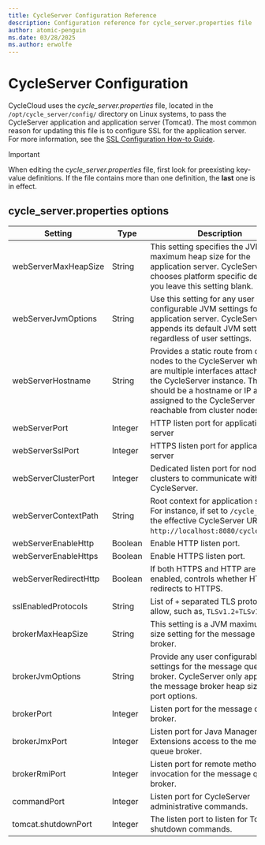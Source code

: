 ```yaml
---
title: CycleServer Configuration Reference
description: Configuration reference for cycle_server.properties file
author: atomic-penguin
ms.date: 03/28/2025
ms.author: erwolfe
---
```


# CycleServer Configuration

CycleCloud uses the _cycle_server.properties_ file, located in the `/opt/cycle_server/config/` directory on Linux systems, to pass the CycleServer application and application server (Tomcat). The most common reason for updating this file is to configure SSL for the application server. For more information, see the [SSL Configuration How-to Guide](./how-to/ssl-configuration.md).

> [!IMPORTANT]
> When editing the _cycle_server.properties_ file, first look for preexisting key-value definitions. If the file contains more than one definition, the **last** one is in effect.

## cycle_server.properties options

| Setting | Type | Description | Default value |
| --------- | ---- | ----------- | ------- |
| webServerMaxHeapSize | String | This setting specifies the JVM maximum heap size for the application server. CycleServer chooses platform specific defaults if you leave this setting blank. | Linux: `4096M`; Windows: `2048M` |
| webServerJvmOptions | String | Use this setting for any user configurable JVM settings for the application server. CycleServer appends its default JVM settings regardless of user settings. | Appended Defaults: `-Djava.net.preferIPv4Stack=true -Djava.net.preferIPv4Addresses=true -XX:+HeapDumpOnOutOfMemoryError -Dorg.apache.tomcat.util.buf.UDecoder.ALLOW_ENCODED_SLASH=true'` |
| webServerHostname | String | Provides a static route from cluster nodes to the CycleServer when there are multiple interfaces attached to the CycleServer instance. This value should be a hostname or IP address assigned to the CycleServer and reachable from cluster nodes. | Unset |
| webServerPort | Integer | HTTP listen port for application server | `8080` |
| webServerSslPort | Integer | HTTPS listen port for application server | `8443` |
| webServerClusterPort | Integer | Dedicated listen port for node clusters to communicate with CycleServer. | `9443` |
| webServerContextPath | String | Root context for application server. For instance, if set to `/cycle_server`, the effective CycleServer URI is `http://localhost:8080/cycle_server`. | `/` |
| webServerEnableHttp | Boolean | Enable HTTP listen port. | `true` |
| webServerEnableHttps | Boolean | Enable HTTPS listen port. | `false` |
| webServerRedirectHttp | Boolean | If both HTTPS and HTTP are enabled, controls whether HTTP redirects to HTTPS. | `true` |
| sslEnabledProtocols | String | List of `+` separated TLS protocols to allow, such as, `TLSv1.2+TLSv1.3` | `TLSv1.3` |
| brokerMaxHeapSize | String | This setting is a JVM maximum heap size setting for the message queue broker. | Linux: `1024M`; Windows: `512M` |
| brokerJvmOptions | String | Provide any user configurable JVM settings for the message queue broker. CycleServer only appends the message broker heap size and port options. | None |
| brokerPort | Integer | Listen port for the message queue broker. | `5672` |
| brokerJmxPort | Integer | Listen port for Java Management Extensions access to the message queue broker. | `9099` |
| brokerRmiPort | Integer | Listen port for remote method invocation for the message queue broker. | automatically assigned unused port |
| commandPort  | Integer | Listen port for CycleServer administrative commands. | `6400` |
| tomcat.shutdownPort | Integer | The listen port to listen for Tomcat shutdown commands. | `8007` |
